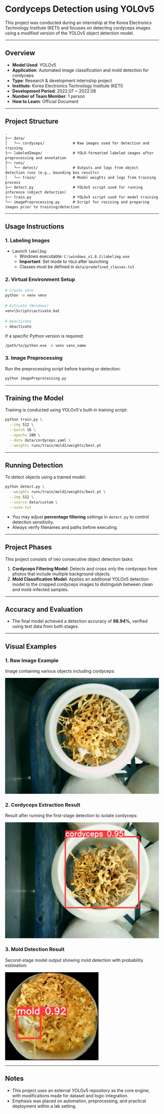 # Cordyceps Detection using YOLOv5

This project was conducted during an internship at the Korea Electronics Technology Institute (KETI) and focuses on detecting cordyceps images using a modified version of the YOLOv5 object detection model.

---

## Overview

- **Model Used**: YOLOv5
- **Application**: Automated image classification and mold detection for cordyceps
- **Type**: Research & development internship project
- **Institute**: Korea Electronics Technology Institute (KETI)
- **Development Period**: 2022.07 ~ 2022.08
- **Number of Team Member**: 1 person
- **How to Learn**: Official Document

---

## Project Structure

```
.
├── data/
│   └── cordyceps/             # Raw images used for detection and training
├── labeledImage/              # YOLO-formatted labeled images after preprocessing and annotation
├── runs/
│   └── detect/                # Outputs and logs from object detection runs (e.g., bounding box results)
│   └── train/                 # Model weights and logs from training process
├── detect.py                  # YOLOv5 script used for running inference (object detection)
├── train.py                   # YOLOv5 script used for model training
└── imagePreprocessing.py      # Script for resizing and preparing images prior to training/detection
```

---

## Usage Instructions

### 1. Labeling Images

- Launch `labelImg`:
  - Windows executable: `C:\windows_v1.8.1\labelimg.exe`
  - **Important**: Set mode to `YOLO` after launching
  - Classes must be defined in `data/predefined_classes.txt`

### 2. Virtual Environment Setup

```bash
# Create venv
python -m venv venv

# Activate (Windows)
venv\Scripts\activate.bat

# Deactivate
> deactivate
```

If a specific Python version is required:
```bash
/path/to/python.exe -m venv venv_name
```

### 3. Image Preprocessing

Run the preprocessing script before training or detection:
```bash
python imagePreprocessing.py
```

---

## Training the Model

Training is conducted using YOLOv5's built-in training script:
```bash
python train.py \
  --img 512 \
  --batch 16 \
  --epochs 200 \
  --data data/cordyceps.yaml \
  --weights runs/train/mold2/weights/best.pt
```

---

## Running Detection

To detect objects using a trained model:
```bash
python detect.py \
  --weights runs/train/mold2/weights/best.pt \
  --img 512 \
  --source data/custom \
  --save-txt
```

- You may adjust **percentage filtering** settings in `detect.py` to control detection sensitivity.
- Always verify filenames and paths before executing.

---

## Project Phases

This project consists of two consecutive object detection tasks:

1. **Cordyceps Filtering Model**: Detects and crops only the cordyceps from photos that include multiple background objects.
2. **Mold Classification Model**: Applies an additional YOLOv5 detection model to the cropped cordyceps images to distinguish between clean and mold-infected samples.

---

## Accuracy and Evaluation

- The final model achieved a detection accuracy of **98.94%**, verified using test data from both stages.

---

## Visual Examples

### 1. Raw Image Example
Image containing various objects including cordyceps:

![](./labeledImage/cordyceps1/i2_0_1_000904.jpg)

### 2. Cordyceps Extraction Result
Result after running the first-stage detection to isolate cordyceps:

![](./runs/detect/cordyceps1/i2_0_3_000916.jpg)

### 3. Mold Detection Result
Second-stage model output showing mold detection with probability estimation:

![](./sampleResultImage.jpg)

---

## Notes

- This project uses an external YOLOv5 repository as the core engine, with modifications made for dataset and logic integration.
- Emphasis was placed on automation, preprocessing, and practical deployment within a lab setting.
